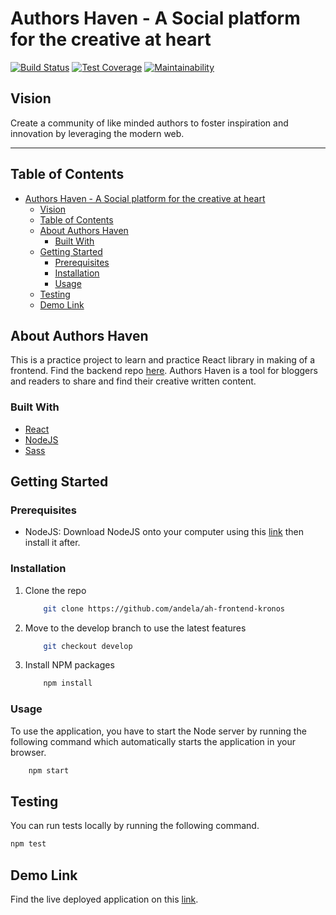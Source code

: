 # Authors Haven - A Social platform for the creative at heart

[![Build Status](https://travis-ci.com/andela/ah-frontend-kronos.svg?branch=develop)](https://travis-ci.com/andela/ah-frontend-kronos) [![Test Coverage](https://api.codeclimate.com/v1/badges/55af35a2538d054a457c/test_coverage)](https://codeclimate.com/github/andela/ah-frontend-kronos/test_coverage) [![Maintainability](https://api.codeclimate.com/v1/badges/55af35a2538d054a457c/maintainability)](https://codeclimate.com/github/andela/ah-frontend-kronos/maintainability)

## Vision

Create a community of like minded authors to foster inspiration and innovation
by leveraging the modern web.

-------

## Table of Contents

- [Authors Haven - A Social platform for the creative at heart](#Authors-Haven---A-Social-platform-for-the-creative-at-heart)
  - [Vision](#Vision)
  - [Table of Contents](#Table-of-Contents)
  - [About Authors Haven](#About-Authors-Haven)
    - [Built With](#Built-With)
  - [Getting Started](#Getting-Started)
    - [Prerequisites](#Prerequisites)
    - [Installation](#Installation)
    - [Usage](#Usage)
  - [Testing](#Testing)
  - [Demo Link](#Demo-Link)

## About Authors Haven

This is a practice project to learn and practice React library in making of a frontend. Find the backend repo [here](https://github.com/andela/ah-backend-kronos). Authors Haven is a tool for bloggers and readers to share and find their creative written content.

### Built With

- [React](https://getbootstrap.com)
- [NodeJS](https://nodejs.org)
- [Sass](https://sass-lang.com/)

<!-- GETTING STARTED -->
## Getting Started

### Prerequisites

* NodeJS: Download NodeJS onto your computer using this [link](https://nodejs.org/en/) then install it after.

### Installation

1. Clone the repo

    ```sh
        git clone https://github.com/andela/ah-frontend-kronos
    ```

2. Move to the develop branch to use the latest features

    ```sh
        git checkout develop
    ```

3. Install NPM packages

    ```sh
        npm install
    ```

### Usage

To use the application, you have to start the Node server by running the following command which automatically starts the application in your browser.

```sh
    npm start
```

## Testing

You can run tests locally by running the following command.

```sh
npm test
```

## Demo Link

Find the live deployed application on this [link](https://link-to-be-updated-soon/en/).
